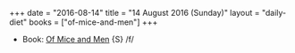 +++
date = "2016-08-14"
title = "14 August 2016 (Sunday)"
layout = "daily-diet"
books = ["of-mice-and-men"]
+++

<ul>
<li class="entry books">Book: <a href="/books/of-mice-and-men">Of Mice and Men</a> {S} /f/</li>
</ul>